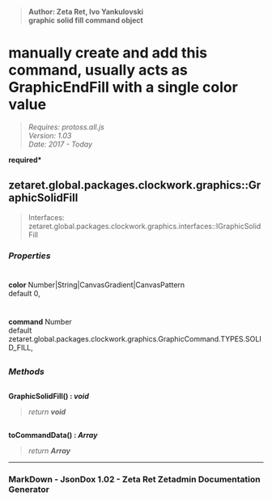 > __Author: Zeta Ret, Ivo Yankulovski__  
> __graphic solid fill command object__  
# manually create and add this command, usually acts as GraphicEndFill with a single color value  
> *Requires: protoss.all.js*  
> *Version: 1.03*  
> *Date: 2017 - Today*  

__required*__

## zetaret.global.packages.clockwork.graphics::GraphicSolidFill  
> Interfaces: zetaret.global.packages.clockwork.graphics.interfaces::IGraphicSolidFill  

### *Properties*  

#  
__color__ Number|String|CanvasGradient|CanvasPattern  
default 0,   

#  
__command__ Number  
default zetaret.global.packages.clockwork.graphics.GraphicCommand.TYPES.SOLID_FILL,   


##  
### *Methods*  

##  
__GraphicSolidFill() : *void*__  
  
> *return __void__*  

##  
__toCommandData() : *Array*__  
  
> *return __Array__*  

---  
### MarkDown - JsonDox 1.02 - Zeta Ret Zetadmin Documentation Generator